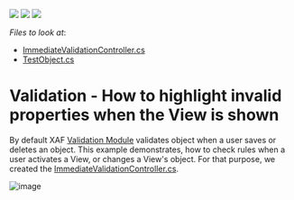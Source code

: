 <!-- default badges list -->
![](https://img.shields.io/endpoint?url=https://codecentral.devexpress.com/api/v1/VersionRange/128595191/22.2.4%2B)
[![](https://img.shields.io/badge/Open_in_DevExpress_Support_Center-FF7200?style=flat-square&logo=DevExpress&logoColor=white)](https://supportcenter.devexpress.com/ticket/details/E1524)
[![](https://img.shields.io/badge/📖_How_to_use_DevExpress_Examples-e9f6fc?style=flat-square)](https://docs.devexpress.com/GeneralInformation/403183)
<!-- default badges end -->
<!-- default file list -->
*Files to look at*:

* [ImmediateValidationController.cs](./CS/EFCore/ValidateHighlightEF/ValidateHighlightEF.Module/Controllers/ImmediateValidationController.cs)
* [TestObject.cs](./CS/EFCore/ValidateHighlightEF/ValidateHighlightEF.Module/BusinessObjects/TestObject.cs )
<!-- default file list end -->
# Validation - How to highlight invalid properties when the View is shown


By default XAF [Validation Module](https://docs.devexpress.com/eXpressAppFramework/113684/validation-module) validates object when a user saves or deletes an object. This example demonstrates, how to check rules when a user activates a View, or changes a View's object. For that purpose, we created the [ImmediateValidationController.cs](./CS/EFCore/ValidateHighlightEF/ValidateHighlightEF.Module/Controllers/ImmediateValidationController.cs). 





![image](https://user-images.githubusercontent.com/14300209/231460334-e1460828-0d91-4d0f-9fbc-1175b3c22404.png)



